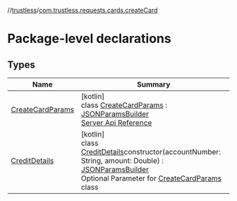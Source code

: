 //[trustless](../../index.md)/[com.trustless.requests.cards.createCard](index.md)

# Package-level declarations

## Types

| Name | Summary |
|---|---|
| [CreateCardParams](-create-card-params/index.md) | [kotlin]<br>class [CreateCardParams](-create-card-params/index.md) : [JSONParamsBuilder](../com.trustless.params/-j-s-o-n-params-builder/index.md)<br>[Server Api Reference](https://developer.staq.io/docs/apis/cards#/Cards/Create%20card.%20V2) |
| [CreditDetails](-credit-details/index.md) | [kotlin]<br>class [CreditDetails](-credit-details/index.md)constructor(accountNumber: String, amount: Double) : [JSONParamsBuilder](../com.trustless.params/-j-s-o-n-params-builder/index.md)<br>Optional Parameter for [CreateCardParams](-create-card-params/index.md) class |
